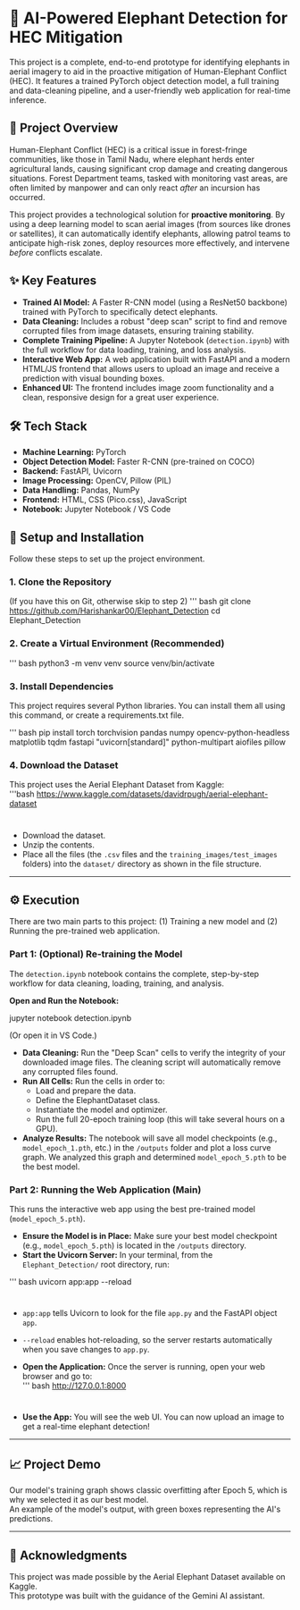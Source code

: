 # 🐘 AI-Powered Elephant Detection for HEC Mitigation

This project is a complete, end-to-end prototype for identifying elephants in aerial imagery to aid in the proactive mitigation of Human-Elephant Conflict (HEC). It features a trained PyTorch object detection model, a full training and data-cleaning pipeline, and a user-friendly web application for real-time inference.

<!-- ![Screenshot of the final Elephant Detection UI]([INSERT_YOUR_UI_SCREENSHOT_HERE]) -->
<!-- *(Suggestion: Take a screenshot of your beautiful web app and link it here!)* -->

## 📖 Project Overview

Human-Elephant Conflict (HEC) is a critical issue in forest-fringe communities, like those in Tamil Nadu, where elephant herds enter agricultural lands, causing significant crop damage and creating dangerous situations. Forest Department teams, tasked with monitoring vast areas, are often limited by manpower and can only react *after* an incursion has occurred.

This project provides a technological solution for **proactive monitoring**. By using a deep learning model to scan aerial images (from sources like drones or satellites), it can automatically identify elephants, allowing patrol teams to anticipate high-risk zones, deploy resources more effectively, and intervene *before* conflicts escalate.

## ✨ Key Features

- **Trained AI Model:** A Faster R-CNN model (using a ResNet50 backbone) trained with PyTorch to specifically detect elephants.
- **Data Cleaning:** Includes a robust "deep scan" script to find and remove corrupted files from image datasets, ensuring training stability.
- **Complete Training Pipeline:** A Jupyter Notebook (`detection.ipynb`) with the full workflow for data loading, training, and loss analysis.
- **Interactive Web App:** A web application built with FastAPI and a modern HTML/JS frontend that allows users to upload an image and receive a prediction with visual bounding boxes.
- **Enhanced UI:** The frontend includes image zoom functionality and a clean, responsive design for a great user experience.

## 🛠️ Tech Stack

- **Machine Learning:** PyTorch
- **Object Detection Model:** Faster R-CNN (pre-trained on COCO)
- **Backend:** FastAPI, Uvicorn
- **Image Processing:** OpenCV, Pillow (PIL)
- **Data Handling:** Pandas, NumPy
- **Frontend:** HTML, CSS (Pico.css), JavaScript
- **Notebook:** Jupyter Notebook / VS Code

## 🚀 Setup and Installation

Follow these steps to set up the project environment.

### 1. Clone the Repository

(If you have this on Git, otherwise skip to step 2)
''' bash
git clone https://github.com/Harishankar00/Elephant_Detection
cd Elephant_Detection

### 2. Create a Virtual Environment (Recommended)

''' bash
python3 -m venv venv
source venv/bin/activate


### 3. Install Dependencies

This project requires several Python libraries. You can install them all using this command, or create a requirements.txt file.

''' bash
pip install torch torchvision
pandas numpy
opencv-python-headless
matplotlib tqdm
fastapi "uvicorn[standard]"
python-multipart aiofiles pillow


### 4. Download the Dataset

This project uses the Aerial Elephant Dataset from Kaggle:  
'''bash
https://www.kaggle.com/datasets/davidrpugh/aerial-elephant-dataset
#
- Download the dataset.
- Unzip the contents.
- Place all the files (the `.csv` files and the `training_images/test_images` folders) into the `dataset/` directory as shown in the file structure.

---

## ⚙️ Execution

There are two main parts to this project: (1) Training a new model and (2) Running the pre-trained web application.

### Part 1: (Optional) Re-training the Model

The `detection.ipynb` notebook contains the complete, step-by-step workflow for data cleaning, loading, training, and analysis.

**Open and Run the Notebook:**

jupyter notebook detection.ipynb

(Or open it in VS Code.)

- **Data Cleaning:** Run the "Deep Scan" cells to verify the integrity of your downloaded image files. The cleaning script will automatically remove any corrupted files found.
- **Run All Cells:** Run the cells in order to:
  - Load and prepare the data.
  - Define the ElephantDataset class.
  - Instantiate the model and optimizer.
  - Run the full 20-epoch training loop (this will take several hours on a GPU).
- **Analyze Results:** The notebook will save all model checkpoints (e.g., `model_epoch_1.pth`, etc.) in the `/outputs` folder and plot a loss curve graph. We analyzed this graph and determined `model_epoch_5.pth` to be the best model.

### Part 2: Running the Web Application (Main)

This runs the interactive web app using the best pre-trained model (`model_epoch_5.pth`).

- **Ensure the Model is in Place:** Make sure your best model checkpoint (e.g., `model_epoch_5.pth`) is located in the `/outputs` directory.
- **Start the Uvicorn Server:** In your terminal, from the `Elephant_Detection/` root directory, run:

''' bash
uvicorn app:app --reload

#

- `app:app` tells Uvicorn to look for the file `app.py` and the FastAPI object `app`.
- `--reload` enables hot-reloading, so the server restarts automatically when you save changes to `app.py`.

- **Open the Application:** Once the server is running, open your web browser and go to:  
''' bash
http://127.0.0.1:8000
#
- **Use the App:** You will see the web UI. You can now upload an image to get a real-time elephant detection!

---

## 📈 Project Demo

Our model's training graph shows classic overfitting after Epoch 5, which is why we selected it as our best model.  
An example of the model's output, with green boxes representing the AI's predictions.

---

## 🌟 Acknowledgments

This project was made possible by the Aerial Elephant Dataset available on Kaggle.  
This prototype was built with the guidance of the Gemini AI assistant.